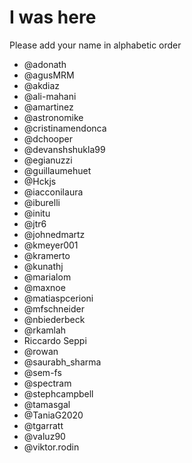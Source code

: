 # I was here

Please add your name in alphabetic order


* @adonath
* @agusMRM
* @akdiaz
* @ali-mahani 
* @amartinez
* @astronomike
* @cristinamendonca
* @dchooper
* @devanshshukla99
* @egianuzzi
* @guillaumehuet
* @Hckjs
* @iacconilaura
* @iburelli
* @initu
* @jtr6
* @johnedmartz
* @kmeyer001
* @kramerto
* @kunathj
* @marialom
* @maxnoe
* @matiaspcerioni
* @mfschneider
* @nbiederbeck
* @rkamlah 
* Riccardo Seppi
* @rowan
* @saurabh_sharma
* @sem-fs
* @spectram
* @stephcampbell 
* @tamasgal
* @TaniaG2020
* @tgarratt
* @valuz90
* @viktor.rodin

